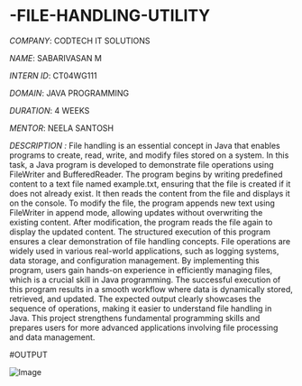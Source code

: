 # -FILE-HANDLING-UTILITY

*COMPANY*: CODTECH IT SOLUTIONS

*NAME*: SABARIVASAN M

*INTERN ID*: CT04WG111

*DOMAIN*: JAVA PROGRAMMING

*DURATION*: 4 WEEKS

*MENTOR*: NEELA SANTOSH

*DESCRIPTION :*
File handling is an essential concept in Java that enables programs to create, read, write, and modify files stored on a system. In this task, a Java program is developed to demonstrate file operations using FileWriter and BufferedReader. The program begins by writing predefined content to a text file named example.txt, ensuring that the file is created if it does not already exist. It then reads the content from the file and displays it on the console. To modify the file, the program appends new text using FileWriter in append mode, allowing updates without overwriting the existing content. After modification, the program reads the file again to display the updated content. The structured execution of this program ensures a clear demonstration of file handling concepts. File operations are widely used in various real-world applications, such as logging systems, data storage, and configuration management. By implementing this program, users gain hands-on experience in efficiently managing files, which is a crucial skill in Java programming. The successful execution of this program results in a smooth workflow where data is dynamically stored, retrieved, and updated. The expected output clearly showcases the sequence of operations, making it easier to understand file handling in Java. This project strengthens fundamental programming skills and prepares users for more advanced applications involving file processing and data management.

#OUTPUT

![Image](https://github.com/user-attachments/assets/7db8a84c-8e7a-4a3d-8701-09f21fd54e0a)
